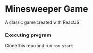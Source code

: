 # Minesweeper Game
A classic game created with ReactJS

### Executing program
Clone this repo and run ```npm start```